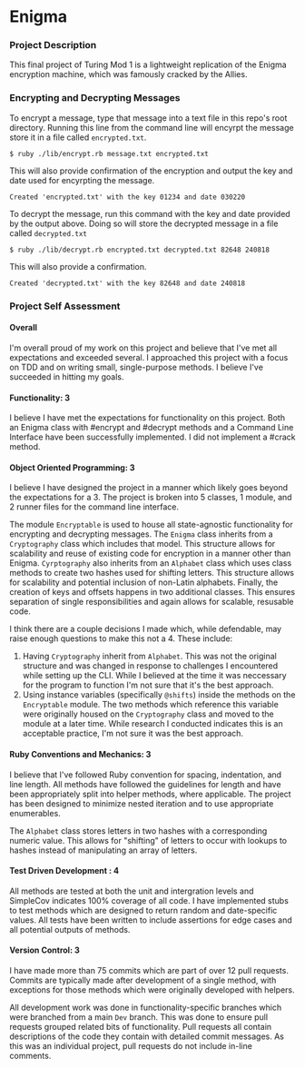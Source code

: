 # Enigma

### Project Description
This final project of Turing Mod 1 is a lightweight replication of the Enigma encryption machine, which was famously cracked by the Allies.

### Encrypting and Decrypting Messages
To encrypt a message, type that message into a text file in this repo's root directory. Running this line from the command line will encyrpt the message store it in a file called `encrypted.txt`.

```$ ruby ./lib/encrypt.rb message.txt encrypted.txt```

This will also provide confirmation of the encryption and output the key and date used for encyrpting the message.

```Created 'encrypted.txt' with the key 01234 and date 030220```

To decrypt the message, run this command with the key and date provided by the output above. Doing so will store the decrypted message in a file called `decrypted.txt`

```$ ruby ./lib/decrypt.rb encrypted.txt decrypted.txt 82648 240818```

This will also provide a confirmation.

```Created 'decrypted.txt' with the key 82648 and date 240818```

### Project Self Assessment
#### Overall
I'm overall proud of my work on this project and believe that I've met all expectations and exceeded several. I approached this project with a focus on TDD and on writing small, single-purpose methods. I believe I've succeeded in hitting my goals.

#### Functionality: 3
I believe I have met the expectations for functionality on this project. Both an Enigma class with #encrypt and #decrypt methods and a Command Line Interface have been successfully implemented. I did not implement a #crack method.

#### Object Oriented Programming: 3
I believe I have designed the project in a manner which likely goes beyond the expectations for a 3. The project is broken into 5 classes, 1 module, and 2 runner files for the command line interface.

The module `Encryptable` is used to house all state-agnostic functionality for encrypting and decrypting messages. The `Enigma` class inherits from a `Cryptography` class which includes that model. This structure allows for scalability and reuse of existing code for encryption in a manner other than Enigma. `Cyrptography` also inherits from an `Alphabet` class which uses class methods to create two hashes used for shifting letters. This structure allows for scalability and potential inclusion of non-Latin alphabets. Finally, the creation of keys and offsets happens in two additional classes. This ensures separation of single responsibilities and again allows for scalable, resusable code.

I think there are a couple decisions I made which, while defendable, may raise enough questions to make this not a 4. These include:
1. Having `Cryptography` inherit from `Alphabet`. This was not the original structure and was changed in response to challenges I encountered while setting up the CLI. While I believed at the time it was neccessary for the program to function I'm not sure that it's the best approach.
2. Using instance variables (specifically `@shifts`) inside the methods on the `Encryptable` module. The two methods which reference this variable were originally housed on the `Cryptography` class and moved to the module at a later time. While research I conducted indicates this is an acceptable practice, I'm not sure it was the best approach.


#### Ruby Conventions and Mechanics: 3
I believe that I've followed Ruby convention for spacing, indentation, and line length. All methods have followed the guidelines for length and have been appropriately split into helper methods, where applicable. The project has been designed to minimize nested iteration and to use appropriate enumerables.

The `Alphabet` class stores letters in two hashes with a corresponding numeric value. This allows for "shifting" of letters to occur with lookups to hashes instead of manipulating an array of letters.

#### Test Driven Development : 4
All methods are tested at both the unit and intergration levels and SimpleCov indicates 100% coverage of all code. I have implemented stubs to test methods which are designed to return random and date-specific values. All tests have been written to include assertions for edge cases and all potential outputs of methods.

#### Version Control: 3
I have made more than 75 commits which are part of over 12 pull requests. Commits are typically made after development of a single method, with exceptions for those methods which were originally developed with helpers.

All development work was done in functionality-specific branches which were branched from a main `Dev` branch. This was done to ensure pull requests grouped related bits of functionality. Pull requests all contain descriptions of the code they contain with detailed commit messages. As this was an individual project, pull requests do not include in-line comments.
